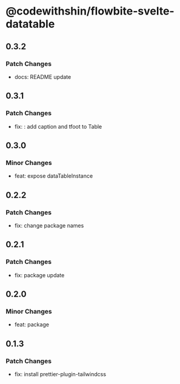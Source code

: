# @codewithshin/flowbite-svelte-datatable

## 0.3.2

### Patch Changes

- docs: README update

## 0.3.1

### Patch Changes

- fix: : add caption and tfoot to Table

## 0.3.0

### Minor Changes

- feat: expose dataTableInstance

## 0.2.2

### Patch Changes

- fix: change package names

## 0.2.1

### Patch Changes

- fix: package update

## 0.2.0

### Minor Changes

- feat: package

## 0.1.3

### Patch Changes

- fix: install prettier-plugin-tailwindcss
